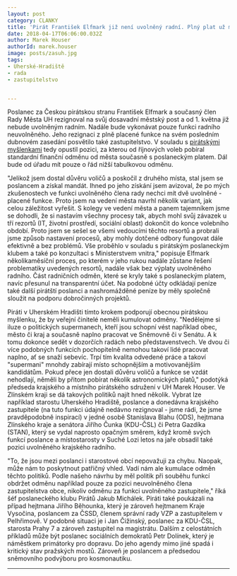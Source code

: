 ```yaml
---
layout: post
category: CLANKY
title: 'Pirát František Elfmark již není uvolněný radní. Plný plat už má jen poslanecký'
date: 2018-04-17T06:06:00.032Z
author: Marek Houser
authorId: marek.houser
image: posts/zasuh.jpg
tags: 
- Uherské-Hradiště
- rada 
- zastupitelstvo


---
```

Poslanec za Českou pirátskou stranu František Elfmark a současný člen Rady Města UH rezignoval na svůj dosavadní městský post a od 1. května již nebude uvolněným radním. Nadále bude vykonávat pouze funkci radního neuvolněného. Jeho rezignaci z plně placené funkce na svém posledním dubnovém zasedání posvětilo také zastupitelstvo. V souladu s <a href="https://www.pirati.cz/tiskove-zpravy/verejne-funkce-kumulace-odmen.html" target="_blank">pirátskými myšlenkami</a> tedy opustil pozici, za kterou od říjnových voleb pobíral standardní finanční odměnu od města současně s poslaneckým platem. Dál bude od úřadu mít pouze o řád nižší tabulkovou odměnu.

"Jelikož jsem dostal důvěru voličů a poskočil z druhého místa, stal jsem se poslancem a získal mandát. Ihned po jeho získání jsem avizoval, že po mých zkušenostech ve funkci uvolněného člena rady nechci mít dvě uvolněné - placené funkce. Proto jsem na vedení města navrhl několik variant, jak celou záležitost vyřešit. S kolegy ve vedení města a panem tajemníkem jsme se dohodli, že si nastavím všechny procesy tak, abych mohl svůj závazek u tří rezortů (IT, životní prostředí, sociální oblast) dokončit do konce volebního období. Proto jsem se sešel se všemi vedoucími těchto resortů a probrali jsme způsob nastavení procesů, aby mohly dotčené odbory fungovat dále efektivně a bez problémů. Vše proběhlo v souladu s pirátským poslaneckým klubem a také po konzultaci s Ministerstvem vnitra," popisuje Elfmark několikaměsíční proces, po kterém v jeho rukou nadále zůstane řešení problematiky uvedených resortů, nadále však bez výplaty uvolněného radního. Část radničních odměn, které se kryly také s poslaneckým platem, navíc přesunul na transparentní účet. Na podobné účty odkládají peníze také další pirátští poslanci a nashromážděné peníze by měly společně sloužit na podporu dobročinných projektů.

Piráti v Uherském Hradišti tímto krokem podporují obecnou pirátskou myšlenku, že by veřejní činitelé neměli kumulovat odměny. "Nedělejme si iluze o politických supermanech, kteří jsou schopní vést například obec, město či kraj a současně naplno pracovat ve Sněmovně či v Senátu. A k tomu dokonce sedět v dozorčích radách nebo představenstvech. Ve dvou či více podobných funkcích pochopitelně nemohou takoví lidé pracovat naplno, ať se snaží sebevíc. Trpí tím kvalita odvedené práce a takoví "supermani" mnohdy zabírají místo schopnějším a motivovanějším kandidátům. Pokud přece jen dostali důvěru voličů a funkce se vzdát nehodlají, něměli by přitom pobírat několik astronomických platů," podotýká předseda krajského a místního pirátského sdružení v UH Marek Houser. Ve Zlínském kraji se dá takových politiků najít hned několik. Vybrat lze například starostu Uherského Hradiště, poslance a donedávna krajského zastupitele (na tuto funkci údajně nedávno rezignoval - jsme rádi, že jsme pravděpodobně inspirací) v jedné osobě Stanislava Blahu (ODS), hejtmana Zlínského kraje a senátora Jiřího Čunka (KDU-ČSL) či Petra Gazdíka (STAN), který se vydal naprosto opačným směrem, když kromě svých funkcí poslance a místostarosty v Suché Lozi letos na jaře obsadil také pozici uvolněného krajského radního.

"To, že jsou mezi poslanci i starostové obcí nepovažuji za chybu. Naopak, může nám to poskytnout patřičný vhled. Vadí nám ale kumulace odměn těchto politiků. Podle našeho návrhu by měl politik při souběhu funkcí obdržet odměnu například pouze za pozici neuvolněného člena zastupitelstva obce, nikoliv odměnu za funkci uvolněného zastupitele," říká šéf poslaneckého klubu Pirátů Jakub Michálek. Piráti také poukázali na případ hejtmana Jiřího Běhounka, který je zároveň hejtmanem Kraje Vysočina, poslancem za ČSSD, členem správní rady VZP a zastupitelem v Pelhřimově. V podobné situaci je i Jan Čižinský, poslanec za KDU-ČSL, starosta Prahy 7 a zároveň zastupitel na magistrátu. Dalším z celostátních příkladů může být poslanec sociálních demokratů Petr Dolínek, který je náměstkem primátorky pro dopravu. Do jeho agendy mimo jiné spadá i kritický stav pražských mostů. Zároveň je poslancem a předsedou sněmovního podvýboru pro kosmonautiku.

- - -
